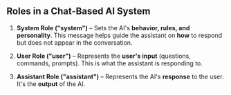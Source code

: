 ## **Roles in a Chat-Based AI System**

1. **System Role ("system")** – Sets the AI's **behavior, rules, and personality**. This message helps guide the assistant on **how** to respond but does not appear in the conversation.
   
2. **User Role ("user")** – Represents the **user's input** (questions, commands, prompts). This is what the assistant is responding to.

3. **Assistant Role ("assistant")** – Represents the AI's **response** to the user. It's the **output** of the AI.
